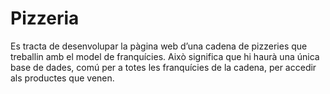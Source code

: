 # Pizzeria
Es tracta de desenvolupar la pàgina web d’una cadena de pizzeries que treballin amb el model de franquícies.
Això significa que hi haurà una única base de dades, comú per a totes les franquícies de la cadena, per accedir als productes que venen.
